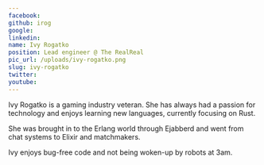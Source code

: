 ```yaml
---
facebook: 
github: irog
google: 
linkedin: 
name: Ivy Rogatko
position: Lead engineer @ The RealReal
pic_url: /uploads/ivy-rogatko.png
slug: ivy-rogatko
twitter: 
youtube: 
---
```

<p>Ivy Rogatko is a gaming industry veteran. She has always had a passion for technology and enjoys learning new languages, currently focusing on Rust.</p>

<p>She was brought in to the Erlang world through Ejabberd and went from chat systems to Elixir and matchmakers.</p>

<p>Ivy enjoys bug-free code and not being woken-up by robots at 3am.</p>
